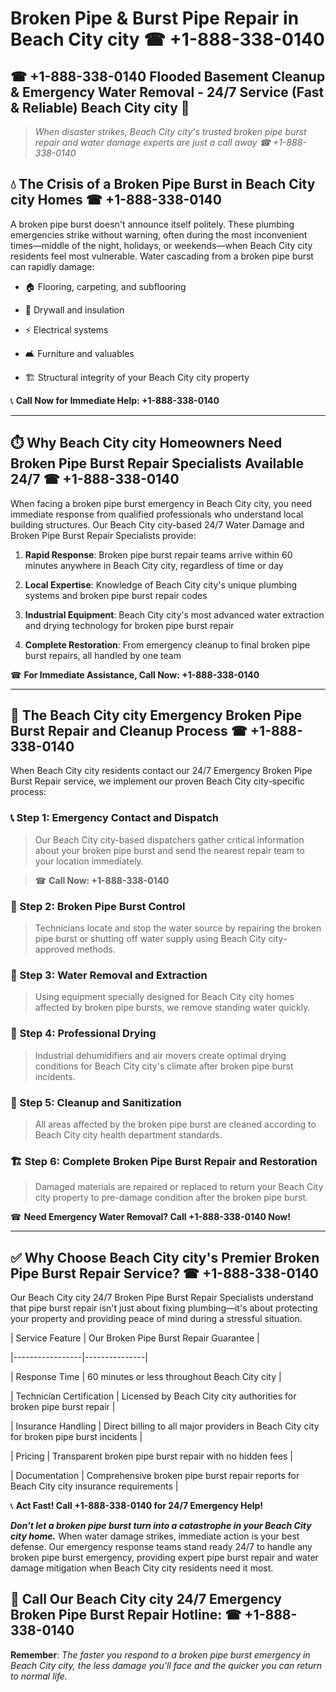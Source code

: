 # Broken Pipe & Burst Pipe Repair in Beach City city ☎ +1-888-338-0140  
## ☎ +1-888-338-0140 Flooded Basement Cleanup & Emergency Water Removal - 24/7 Service (Fast & Reliable) Beach City city 🚨  

> *When disaster strikes, Beach City city's trusted broken pipe burst repair and water damage experts are just a call away ☎ +1-888-338-0140*  

## 💧 The Crisis of a Broken Pipe Burst in Beach City city Homes ☎ +1-888-338-0140  

A broken pipe burst doesn't announce itself politely. These plumbing emergencies strike without warning, often during the most inconvenient times—middle of the night, holidays, or weekends—when Beach City city residents feel most vulnerable. Water cascading from a broken pipe burst can rapidly damage:  

* 🏠 Flooring, carpeting, and subflooring  
* 🧱 Drywall and insulation  
* ⚡ Electrical systems  
* 🛋️ Furniture and valuables  
* 🏗️ Structural integrity of your Beach City city property  

📞 **Call Now for Immediate Help: +1-888-338-0140**  

---  

## ⏱️ Why Beach City city Homeowners Need Broken Pipe Burst Repair Specialists Available 24/7 ☎ +1-888-338-0140  

When facing a broken pipe burst emergency in Beach City city, you need immediate response from qualified professionals who understand local building structures. Our Beach City city-based 24/7 Water Damage and Broken Pipe Burst Repair Specialists provide:  

1. **Rapid Response**: Broken pipe burst repair teams arrive within 60 minutes anywhere in Beach City city, regardless of time or day  
2. **Local Expertise**: Knowledge of Beach City city's unique plumbing systems and broken pipe burst repair codes  
3. **Industrial Equipment**: Beach City city's most advanced water extraction and drying technology for broken pipe burst repair  
4. **Complete Restoration**: From emergency cleanup to final broken pipe burst repairs, all handled by one team  

☎ **For Immediate Assistance, Call Now: +1-888-338-0140**  

---  

## 🔧 The Beach City city Emergency Broken Pipe Burst Repair and Cleanup Process ☎ +1-888-338-0140  

When Beach City city residents contact our 24/7 Emergency Broken Pipe Burst Repair service, we implement our proven Beach City city-specific process:  

### 📞 Step 1: Emergency Contact and Dispatch  
> Our Beach City city-based dispatchers gather critical information about your broken pipe burst and send the nearest repair team to your location immediately.  
> ☎ **Call Now: +1-888-338-0140**  

### 🚿 Step 2: Broken Pipe Burst Control  
> Technicians locate and stop the water source by repairing the broken pipe burst or shutting off water supply using Beach City city-approved methods.  

### 🌊 Step 3: Water Removal and Extraction  
> Using equipment specially designed for Beach City city homes affected by broken pipe bursts, we remove standing water quickly.  

### 💨 Step 4: Professional Drying  
> Industrial dehumidifiers and air movers create optimal drying conditions for Beach City city's climate after broken pipe burst incidents.  

### 🧼 Step 5: Cleanup and Sanitization  
> All areas affected by the broken pipe burst are cleaned according to Beach City city health department standards.  

### 🏗️ Step 6: Complete Broken Pipe Burst Repair and Restoration  
> Damaged materials are repaired or replaced to return your Beach City city property to pre-damage condition after the broken pipe burst.  

☎ **Need Emergency Water Removal? Call +1-888-338-0140 Now!**  

---  

## ✅ Why Choose Beach City city's Premier Broken Pipe Burst Repair Service? ☎ +1-888-338-0140  

Our Beach City city 24/7 Broken Pipe Burst Repair Specialists understand that pipe burst repair isn't just about fixing plumbing—it's about protecting your property and providing peace of mind during a stressful situation.  

| Service Feature | Our Broken Pipe Burst Repair Guarantee |  
|-----------------|---------------|  
| Response Time | 60 minutes or less throughout Beach City city |  
| Technician Certification | Licensed by Beach City city authorities for broken pipe burst repair |  
| Insurance Handling | Direct billing to all major providers in Beach City city for broken pipe burst incidents |  
| Pricing | Transparent broken pipe burst repair with no hidden fees |  
| Documentation | Comprehensive broken pipe burst repair reports for Beach City city insurance requirements |  

📞 **Act Fast! Call +1-888-338-0140 for 24/7 Emergency Help!**  

***Don't let a broken pipe burst turn into a catastrophe in your Beach City city home.*** When water damage strikes, immediate action is your best defense. Our emergency response teams stand ready 24/7 to handle any broken pipe burst emergency, providing expert pipe burst repair and water damage mitigation when Beach City city residents need it most.  

## 📱 Call Our Beach City city 24/7 Emergency Broken Pipe Burst Repair Hotline: ☎ +1-888-338-0140  

**Remember**: *The faster you respond to a broken pipe burst emergency in Beach City city, the less damage you'll face and the quicker you can return to normal life.*